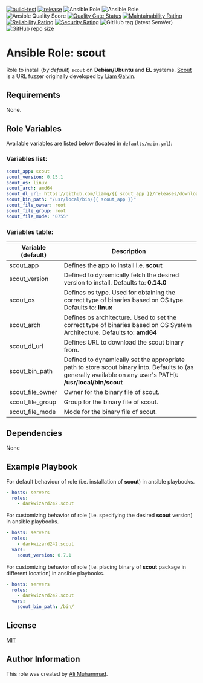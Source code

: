[![build-test](https://github.com/darkwizard242/ansible-role-scout/workflows/build-and-test/badge.svg?branch=master)](https://github.com/darkwizard242/ansible-role-scout/actions?query=workflow%3Abuild-and-test) [![release](https://github.com/darkwizard242/ansible-role-scout/workflows/release/badge.svg)](https://github.com/darkwizard242/ansible-role-scout/actions?query=workflow%3Arelease) ![Ansible Role](https://img.shields.io/ansible/role/47507?color=dark%20green%20) ![Ansible Role](https://img.shields.io/ansible/role/d/47507?label=role%20downloads) ![Ansible Quality Score](https://img.shields.io/ansible/quality/47507?label=ansible%20quality%20score) [![Quality Gate Status](https://sonarcloud.io/api/project_badges/measure?project=ansible-role-scout&metric=alert_status)](https://sonarcloud.io/dashboard?id=ansible-role-scout) [![Maintainability Rating](https://sonarcloud.io/api/project_badges/measure?project=ansible-role-scout&metric=sqale_rating)](https://sonarcloud.io/dashboard?id=ansible-role-scout) [![Reliability Rating](https://sonarcloud.io/api/project_badges/measure?project=ansible-role-scout&metric=reliability_rating)](https://sonarcloud.io/dashboard?id=ansible-role-scout) [![Security Rating](https://sonarcloud.io/api/project_badges/measure?project=ansible-role-scout&metric=security_rating)](https://sonarcloud.io/dashboard?id=ansible-role-scout) ![GitHub tag (latest SemVer)](https://img.shields.io/github/tag/darkwizard242/ansible-role-scout?label=release) ![GitHub repo size](https://img.shields.io/github/repo-size/darkwizard242/ansible-role-scout?color=orange&style=flat-square)

# Ansible Role: scout

Role to install (_by default_) `scout` on **Debian/Ubuntu** and **EL** systems. [Scout](https://github.com/liamg/scout) is a URL fuzzer originally developed by [Liam Galvin](https://github.com/liamg).

## Requirements

None.

## Role Variables

Available variables are listed below (located in `defaults/main.yml`):

### Variables list:

```yaml
scout_app: scout
scout_version: 0.15.1
scout_os: linux
scout_arch: amd64
scout_dl_url: https://github.com/liamg/{{ scout_app }}/releases/download/v{{ scout_version }}/{{ scout_app }}-{{ scout_os }}-{{ scout_arch }}
scout_bin_path: "/usr/local/bin/{{ scout_app }}"
scout_file_owner: root
scout_file_group: root
scout_file_mode: '0755'
```

### Variables table:

Variable (default) | Description
------------------ | -------------------------------------------------------------------------------------------------------------------------------------------------------------
scout_app          | Defines the app to install i.e. **scout**
scout_version      | Defined to dynamically fetch the desired version to install. Defaults to: **0.14.0**
scout_os           | Defines os type. Used for obtaining the correct type of binaries based on OS type. Defaults to: **linux**
scout_arch         | Defines os architecture. Used to set the correct type of binaries based on OS System Architecture. Defaults to: **amd64**
scout_dl_url       | Defines URL to download the scout binary from.
scout_bin_path     | Defined to dynamically set the appropriate path to store scout binary into. Defaults to (as generally available on any user's PATH): **/usr/local/bin/scout**
scout_file_owner   | Owner for the binary file of scout.
scout_file_group   | Group for the binary file of scout.
scout_file_mode    | Mode for the binary file of scout.

## Dependencies

None

## Example Playbook

For default behaviour of role (i.e. installation of **scout**) in ansible playbooks.

```yaml
- hosts: servers
  roles:
    - darkwizard242.scout
```

For customizing behavior of role (i.e. specifying the desired **scout** version) in ansible playbooks.

```yaml
- hosts: servers
  roles:
    - darkwizard242.scout
  vars:
    scout_version: 0.7.1
```

For customizing behavior of role (i.e. placing binary of **scout** package in different location) in ansible playbooks.

```yaml
- hosts: servers
  roles:
    - darkwizard242.scout
  vars:
    scout_bin_path: /bin/
```

## License

[MIT](https://github.com/darkwizard242/ansible-role-scout/blob/master/LICENSE)

## Author Information

This role was created by [Ali Muhammad](https://www.alimuhammad.dev/).
